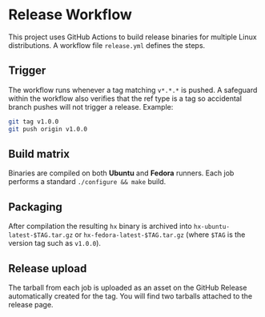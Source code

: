 # Release Workflow

This project uses GitHub Actions to build release binaries for multiple Linux distributions. A workflow file `release.yml` defines the steps.

## Trigger

The workflow runs whenever a tag matching `v*.*.*` is pushed. A safeguard within
the workflow also verifies that the ref type is a tag so accidental branch
pushes will not trigger a release. Example:

```bash
git tag v1.0.0
git push origin v1.0.0
```

## Build matrix

Binaries are compiled on both **Ubuntu** and **Fedora** runners. Each job performs a standard `./configure && make` build.

## Packaging

After compilation the resulting `hx` binary is archived into `hx-ubuntu-latest-$TAG.tar.gz` or `hx-fedora-latest-$TAG.tar.gz` (where `$TAG` is the version tag such as `v1.0.0`).

## Release upload

The tarball from each job is uploaded as an asset on the GitHub Release automatically created for the tag. You will find two tarballs attached to the release page.


